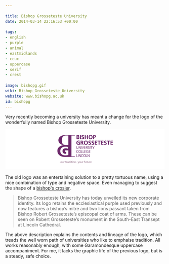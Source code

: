```yaml
---

title: Bishop Grosseteste University
date: 2014-03-14 22:16:53 +00:00

tags:
- english
- purple
- animal
- eastmidlands
- ccuc
- uppercase
- serif
- crest

image: bishopg.gif
wiki: Bishop_Grosseteste_University
website: www.bishopg.ac.uk
id: bishopg
---
```


Very recently becoming a university has meant a change for the logo of the wonderfully named Bishop Grosseteste University.

![Old Logo](/images/logospotter/bishop_grosseteste_old.gif)


The old logo was an entertaining solution to a pretty tortuous name, using a nice combination of type and negative space. Even managing to suggest the shape of a [bishop's crosier](http://en.wikipedia.org/wiki/Crosier).

> Bishop Grosseteste University has today unveiled its new corporate identity. Its logo retains the ecclesiastical purple used previously and now features a bishop’s mitre and two lions passant taken from Bishop Robert Grosseteste’s episcopal coat of arms. These can be seen on Robert Grosseteste’s monument in the South-East Transept at Lincoln Cathedral.

The above description explains the contents and lineage of the logo, which treads the well worn path of universities who like to emphaise tradition. All works reasonably enough, with some Garamondesque uppercase accompaniment. For me, it lacks the graphic life of the previous logo, but is a steady, safe choice.
